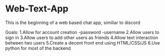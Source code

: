 # Web-Text-App
This is the beginning of a web based chat app, similiar to discord

Goals:
1.Allow for account creation
-password
-username
2.Allow users to sign in
3.Allow users to add other users as friends
4.Allow text interaction between two users
5.Create a decent front end using HTML/CSS/JS
6.Use python for most of the backend
